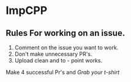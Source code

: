 # ImpCPP

## Rules For working on an issue.
1. Comment on the issue you want to work.
2. Don't make unnecessary PR's.
3. Upload clean and to - point works.

Make 4 successful Pr's and *Grab your t-shirt*
